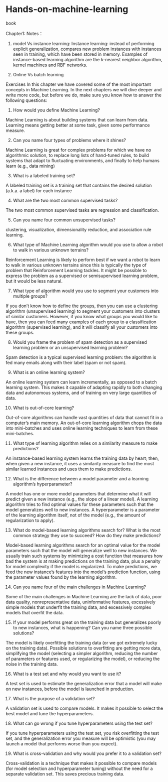 # Hands-on-machine-learning
book

Chapter1:
Notes：
1. model Vs instance learning:
Instance learning: instead of performing explicit generalization, compares new problem instances with instances seen in training, which have been stored in memory. 
Examples of instance-based learning algorithm are the k-nearest neighbor algorithm, kernel machines and RBF networks.

2. Online Vs batch learning

Exercises
In this chapter we have covered some of the most important concepts in Machine Learning. In the next
chapters we will dive deeper and write more code, but before we do, make sure you know how to answer
the following questions:
1. How would you define Machine Learning?

Machine Learning is about building systems that can learn from data. Learning means getting
better at some task, given some performance measure.

2. Can you name four types of problems where it shines?

Machine Learning is great for complex problems for which we have no algorithmic solution, to
replace long lists of hand-tuned rules, to build systems that adapt to fluctuating environments, and
finally to help humans learn (e.g., data mining)

3. What is a labeled training set?

A labeled training set is a training set that contains the desired solution (a.k.a. a label) for each
instance

4. What are the two most common supervised tasks?

The two most common supervised tasks are regression and classification.

5. Can you name four common unsupervised tasks?

clustering, visualization, dimensionality reduction, and
association rule learning.

6. What type of Machine Learning algorithm would you use to allow a robot to walk in various
unknown terrains?

Reinforcement Learning is likely to perform best if we want a robot to learn to walk in various
unknown terrains since this is typically the type of problem that Reinforcement Learning tackles.
It might be possible to express the problem as a supervised or semisupervised learning problem,
but it would be less natural.

7. What type of algorithm would you use to segment your customers into multiple groups?

If you don’t know how to define the groups, then you can use a clustering algorithm
(unsupervised learning) to segment your customers into clusters of similar customers. However,
if you know what groups you would like to have, then you can feed many examples of each group
to a classification algorithm (supervised learning), and it will classify all your customers into
these groups.

8. Would you frame the problem of spam detection as a supervised learning problem or an
unsupervised learning problem?

Spam detection is a typical supervised learning problem: the algorithm is fed many emails along
with their label (spam or not spam).

9. What is an online learning system?

An online learning system can learn incrementally, as opposed to a batch learning system. This
makes it capable of adapting rapidly to both changing data and autonomous systems, and of
training on very large quantities of data.

10. What is out-of-core learning?

Out-of-core algorithms can handle vast quantities of data that cannot fit in a computer’s main
memory. An out-of-core learning algorithm chops the data into mini-batches and uses online
learning techniques to learn from these mini-batches.

11. What type of learning algorithm relies on a similarity measure to make predictions?

An instance-based learning system learns the training data by heart; then, when given a new
instance, it uses a similarity measure to find the most similar learned instances and uses them to
make predictions.

12. What is the difference between a model parameter and a learning algorithm’s hyperparameter?

A model has one or more model parameters that determine what it will predict given a new
instance (e.g., the slope of a linear model). A learning algorithm tries to find optimal values for
these parameters such that the model generalizes well to new instances. A hyperparameter is a
parameter of the learning algorithm itself, not of the model (e.g., the amount of regularization to
apply).

13. What do model-based learning algorithms search for? What is the most common strategy they use
to succeed? How do they make predictions?

Model-based learning algorithms search for an optimal value for the model parameters such that
the model will generalize well to new instances. We usually train such systems by minimizing a
cost function that measures how bad the system is at making predictions on the training data, plus
a penalty for model complexity if the model is regularized. To make predictions, we feed the
new instance’s features into the model’s prediction function, using the parameter values found by
the learning algorithm.

14. Can you name four of the main challenges in Machine Learning?

Some of the main challenges in Machine Learning are the lack of data, poor data quality,
nonrepresentative data, uninformative features, excessively simple models that underfit the
training data, and excessively complex models that overfit the data.

15. If your model performs great on the training data but generalizes poorly to new instances, what is
happening? Can you name three possible solutions?

The model is likely overfitting the training data (or we got extremely lucky on the training data). Possible
solutions to overfitting are getting more data, simplifying the model (selecting a simpler
algorithm, reducing the number of parameters or features used, or regularizing the model), or
reducing the noise in the training data.

16. What is a test set and why would you want to use it?

A test set is used to estimate the generalization error that a model will make on new instances,
before the model is launched in production.

17. What is the purpose of a validation set?

A validation set is used to compare models. It makes it possible to select the best model and tune
the hyperparameters.

18. What can go wrong if you tune hyperparameters using the test set?

If you tune hyperparameters using the test set, you risk overfitting the test set, and the
generalization error you measure will be optimistic (you may launch a model that performs
worse than you expect).

19. What is cross-validation and why would you prefer it to a validation set?

Cross-validation is a technique that makes it possible to compare models (for model selection
and hyperparameter tuning) without the need for a separate validation set. This saves precious
training data.
